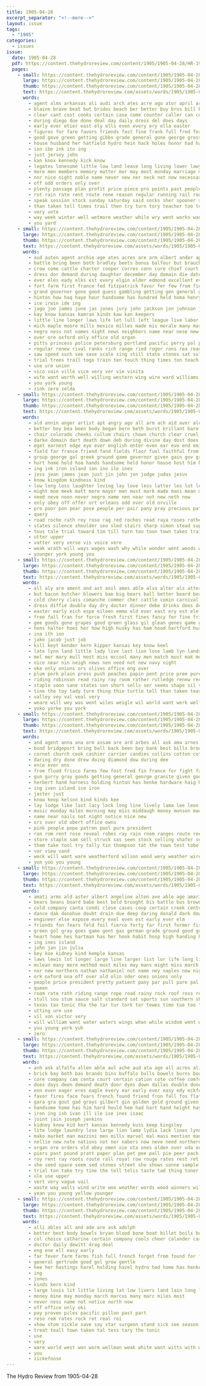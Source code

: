 ```yaml
---
title: 1905-04-28
excerpt_separator: "<!--more-->"
layout: issue
tags:
  - "1905"
categories:
  - issues
issue:
  date: 1905-04-28
  pdf: https://content.thehydroreview.com/content/1905/1905-04-28/HR-1905-04-28.pdf
  pages:
    - small: https://content.thehydroreview.com/content/1905/1905-04-28/small/HR-1905-04-28-01.jpg
      large: https://content.thehydroreview.com/content/1905/1905-04-28/large/HR-1905-04-28-01.jpg
      thumb: https://content.thehydroreview.com/content/1905/1905-04-28/thumbnails/HR-1905-04-28-01.jpg
      text: https://content.thehydroreview.com/assets/words/1905/1905-04-28/HR-1905-04-28-01.txt
      words:
        - agent alms arkansas ali audi arch ates acre ago ator april are all andis ald alter ata and
        - blaine brave beat but brides beach ber better buy bros bill baby book break bless buggy bel been board butter bank bennett bailey bear brother big bonds band bro business back
        - clear cant cost cooks certain case come counter caller can corner cover city caddo cat chere cease china chuck call county carmichael corns con
        - during diego due done deal day daily dress del does days
        - early ever etier east ely ells even every ery ella easter
        - figures for fare favors friends fast fine frank full fred ford from few fancy friday fresh first fall farrington far fellows
        - good gave green getting gibbs grade general gone george gress gan goods gather going
        - house husband her hatfield hydro hein hack holes honor had hand has hearing him health happy how heen
        - ion ibe ink ito ing
        - just jersey john
        - kan knox kennedy kick know
        - legates lonesome little low land lease long living lower lawyer last lov large like left life loop look line les lodge
        - more men members memory matter mor may most monday marriage must miss mover miles mcelfresh many man mat meal marguerite much mighty mary made
        - nor nice night noble name never new ner neck not now necessary
        - off odd orders only over
        - plenty passage plan profit price piece pro points past people painting pinder phi pay paper pass pense press peaches pearce proud pine per
        - rot rain rate rent route rene reason regular running rail room raft read ras road ready rey rem
        - speak session stock sunday saturday said socks sher spooner spring son sermon see sen star safe sell sain such sincere snyder sick state say shy smith shiel sale season store sie seller steck school sand street special sigh sells staple smiles saunders she
        - than taken tell times trail then try turn tory teacher too toher the them trust trost thing tee tal tickles trom tin town
        - very vote
        - way week winter well wetmore weather while wry went works want worthy wedding water ware will wife with wile weeks work was weatherford
        - you yard
    - small: https://content.thehydroreview.com/content/1905/1905-04-28/small/HR-1905-04-28-02.jpg
      large: https://content.thehydroreview.com/content/1905/1905-04-28/large/HR-1905-04-28-02.jpg
      thumb: https://content.thehydroreview.com/content/1905/1905-04-28/thumbnails/HR-1905-04-28-02.jpg
      text: https://content.thehydroreview.com/assets/words/1905/1905-04-28/HR-1905-04-28-02.txt
      words:
        - aud auten agent archie age ates acres are arm albert ander april army able accord alex arron ades ago abraham ani and all alvina alexander
        - battle bring been both bradley beets bonus balfour but brauch bar burg bas blood beaver begun bottoms brief blow below birch body back business boys budge best banks begin break boy brood brought box bering better brings board burn benedict bridge bay ballinger burleigh bank bills bill brita bush
        - crow come cattle charter cooper corres conn cure chief court county can certain creeks cold canadas cost christmas centers clark coff charles council cover creek cor chey case coup canada carpenter city company charters car coyle congress cen cation change coats chandler curtis corn close con character cat cable comes cease cell cos center church cortell
        - dress dor demand during daughter december day domain die date dear drought deep dunne does due door doing daily daring dent dill duke done deputy death danger drop
        - ever eles eady elks est every elgin elder edmond excellent eva east eloy edward
        - fort farm first france fed fitzpatrick favor fer few from field friends flood fire former found fine fear forty fleet far fore friend failing fought felt fred for fair fires frisco
        - grand governor gone good guess gambling getting gen general griffith ground grow given greer guthrie goen gain goods grass gal george
        - hinton how haq haye hour handsome has hundred held homa henry holding hand hope hyde hee had half holden hartford home house hils her hardy hold horace hay hail hills hydro hobart him honor
        - ice irwin ide ing
        - jago joe james june jas jones jury john jackson jon johnson judge just jake
        - kay know kansas kamran kinds kaw kan keepers
        - little line longer laws life let lull left league live labor lawton law look lord lodge like lad lincoln latter lite lose lands later lines last living london logan low lack likely lantry lewis
        - mich maple moore mills mexico milles made mis morale many master money more must mood mayor most marrs men may much mason mellette might moses moy madison medal mare mand mcfarlan miss miles mercy montgomery mar matter minister mill music man marie marriage moody
        - negro ness not names night news neighbors name near nese new naval now ned nor nurse
        - over ore oxford only office old organ
        - pitts princess police petersburg portland pacific perry pol public persons peel press prince plant peed polley point place porter president private phil part pleasant pink paul peace perfect pad pleasure people pald payne parades plumber penn plank power petter present pany per ping policy
        - regular renew rival ranks rich range ried roger rons rea ready river russian rees reno reach riding reason rush rand
        - saw speed such see save scale sing still state stones sat sult said stormy suson shirley south son soon school short sever settle schuyler stone states strike six sang seven stead snow stevens single seo stoneman seger shawnee stant spring study stage situ sale session street selling straits sugar seem streets strength steel strong southward sias statton swell suit say small santa story side schools sheriff summer speak seat sides sues stock song sian she sell season show
        - trial trees trail togo train ten touch thing times ton teach thom tucker thein trent thet then them too tex than try test terri tho trust tecumseh timber tention tailor the taken take town tomey tribe trip tory tell ture
        - use ure union
        - vico vain ville vice very ver vie vinita
        - wife want worth well willing western wing wire ward williams weeks wheeler wide wind will week winter window while way working work wolf write william was wee wil wood warning wagon war wish wonder with went wagoner
        - you york young
        - zink zero zelda
    - small: https://content.thehydroreview.com/content/1905/1905-04-28/small/HR-1905-04-28-03.jpg
      large: https://content.thehydroreview.com/content/1905/1905-04-28/large/HR-1905-04-28-03.jpg
      thumb: https://content.thehydroreview.com/content/1905/1905-04-28/thumbnails/HR-1905-04-28-03.jpg
      text: https://content.thehydroreview.com/assets/words/1905/1905-04-28/HR-1905-04-28-03.txt
      words:
        - ald annin anger artist apt angry ago all arm ach aid aver alexander aven able and are ani ana
        - better boy bea been body began bern beth burst brillant bare but block beat begun bless bai black brought bates balk barn back bis both bethany balt boswell bel bors bow bon banker basin bore bron bate
        - chair colorado cheeks cullom chairs chown church clear cruel come counts crown close can cleveland council chee cross colonel count cabin came companion character cool city cold courts company chinery chamber captain corr call course con couch christ chi cause court
        - darke domain dart death down deb during divine day dost does dae dread door dark dal doubt desire don dor done devereux dinner der dally dusty
        - eget earnest edge eye ever english enter even ear eve end emily ean ener
        - field far france friend fand fields floor fuel faithful from fair fons flash fore for face finger fallen fortune fire first full former failing famous folds ford faint felt found
        - group george gal greek ground game governor given gain gov grow generous general good guest gun gen goade glory
        - hurt home hold hoa hands handsome held honor house host him half high has her hast hart heh hum health head hope heart had halt hunting happy hoy hand horse harden heard how
        - ing ink iron island ion ino ile ines
        - jess jean james joan just jin john jon judge judas jesus
        - know kingdom kindness kind
        - low long loss laughter loving lay love less latter les lot lesson left lar lee last lim living large learn lord lige letter leader luke life laro little look light learned lie like lafitte litle lung lively
        - might moe meek matt more mayor men must mark made mani mean min man meals moree many means morton mea mate may moral master most mary mission males morning mention much mane matthew masters
        - need neve noon never negro name nen near not new neth now
        - only obey off offer ort orleans odd over old orville
        - pro poor pon pear pose people per pair pany pray precious pat present pet persons place power platt pain peter proud peace patra president phillips patient part pillows pach
        - query
        - road roche rath rey rose rag red roches read raya roses rather rival real riches reach rate room
        - states silence shoulder seo sled stairs sharp simon stead sup say sable ser stain service soon seek strange sac stranger summer still son said surprise straight school supper subject second sant senator share secret small sweep sacks save selle self senders set stock serr story speak shapira shall soul sale seem spanish sow see sincere stroud swayne sin stream saw severe strife sides seems short sui staring such slight swift surya salen she sell sons seen side session shows
        - tous tale trial toward tim till turn too toon town takes train tue teacher thee take tho teach thie the test tree toa tas taken tinkle taro times talk then thun them table thou tine thal ton temple try than tha tell
        - utter upper
        - vatter very verse vis voice vere
        - weak wrath will ways wages wash why while wonder went woods washington way wisdom wat worst weather wood wild world was wilson with work wide week wenn word want worm wish well wing words wait water
        - younger york young you
    - small: https://content.thehydroreview.com/content/1905/1905-04-28/small/HR-1905-04-28-04.jpg
      large: https://content.thehydroreview.com/content/1905/1905-04-28/large/HR-1905-04-28-04.jpg
      thumb: https://content.thehydroreview.com/content/1905/1905-04-28/thumbnails/HR-1905-04-28-04.jpg
      text: https://content.thehydroreview.com/assets/words/1905/1905-04-28/HR-1905-04-28-04.txt
      words:
        - all aly are ament and ast anil ames able alva alter als atter aud ask
        - but bacon butcher blowers bae big bears ball better beard beans bez burk boys bese bors branch back boring bee best board behal bend biba been betting book bill
        - cold cherry class comanche commer cher cattle comin carnival churches cot city county caddo con change corr china cach cane call
        - dress diffie double day dry doctor dinner debe drinks does deck
        - easter early eich espe eileen emma eld ever east ery est ele
        - free fall fran for force fresh first fines fancy fer fine friend few fare francis
        - gee goods gone grapes good green glass gil glean genes game gana getting given
        - hens halter hoes her how high husky has ham hood hartford hurry him hae hey home hake hustler hook had hydro hash
        - ina ith ion
        - jake jacob just job
        - kill keyt kender kern kipper kansas key know keel
        - late lynn land little lady live last lion lose lamb lyn lands large line law
        - mel mer mary mull most miss mccool many men match must mak more meats mut money man mone mail main
        - nice near nin neigh news nen need not new navy night
        - oke only onions ors olives office ong over
        - plum pork plain press push peaches papin pent price pree pure pears poe pleasant pee pan president patro pickles pay paper peed
        - riding robinson read rainy ray room rather rutledge renew rec rain russian res roosevelt race rate rot
        - staple soon sane states son short sells ser seems shape sil sunday stanley say salt she sho sweet sholder store sieg stock setting smith snapp seed sour still shows sito strawberry see
        - tine the toy tady ture thing thie turtle tell than taken teas try town tait ted them team towns tom track
        - valley vey val veal very
        - weare will wey was went wiles weigle wil world want werk well week wily with wife watch willis while
        - yoko yorke you york
    - small: https://content.thehydroreview.com/content/1905/1905-04-28/small/HR-1905-04-28-05.jpg
      large: https://content.thehydroreview.com/content/1905/1905-04-28/large/HR-1905-04-28-05.jpg
      thumb: https://content.thehydroreview.com/content/1905/1905-04-28/thumbnails/HR-1905-04-28-05.jpg
      text: https://content.thehydroreview.com/assets/words/1905/1905-04-28/HR-1905-04-28-05.txt
      words:
        - and agent anna ana arm assam are ard arbes all ask ama arnes
        - bond bridgeport bring ball back been boy bank best bills brought band bread bridge brand but bend baptist buy base business
        - cornet church cook cashier carrier candies collins cotton cot city candy cash can come card cush cutting combs case call
        - daring dry done drew doing diamond dow during dee
        - ence ever ens
        - from flood frisco farms few fost fred fin france for fight favor forget full fresh farm fay frank fine fellows fancy foreman
        - gun gurry gray goods getting general george granite given good grade gregg
        - herbert hand harness holding hinton has henke hardware haig had hydro horness harnes him her home horse
        - ing iven island ice iron
        - jaster just
        - know keep kelson kind kinds kee
        - lay lodge like last lacy lock long line lively lama lee leon
        - music monday miles morning may miss middaugh money monson made more marshall mar milks malling mckune marsh man mcvey mullen mail many
        - name near nails not night notice nice new
        - ors over old obert office owns
        - pink people pope patron pool pure president
        - ran rom rent rose reveal robes ray rain room ranges route ree red rise rock
        - store staple sam sell struck sas seen stock selling shafer sells save short stormy spalding south stoves seven sunday sank sale sho still seo stan stewart see snapp stance sack sake standard salt
        - them take tool try tally tin thompson tat the town test tobe
        - var view vand
        - weck will want ware weatherford wilson wood wery weather wire wey win well work week with was
        - yon yoo you young
    - small: https://content.thehydroreview.com/content/1905/1905-04-28/small/HR-1905-04-28-06.jpg
      large: https://content.thehydroreview.com/content/1905/1905-04-28/large/HR-1905-04-28-06.jpg
      thumb: https://content.thehydroreview.com/content/1905/1905-04-28/thumbnails/HR-1905-04-28-06.jpg
      text: https://content.thehydroreview.com/assets/words/1905/1905-04-28/HR-1905-04-28-06.txt
      words:
        - amati arms ald aster albert angeline alton ave able age amarillo ales ata all are ana american aul and ago april abe
        - bears beans board babe best bold brought bis battle bus brown bac been beak bottom bottle blood back but bells buy bok better bird bingen boll brush black breath began bond bas boys
        - cold company canta condi close cases coop certain creek centers cream county cant coast cough cotton cover cation care comes common coa con city character cash captain come can channels
        - dance dak donohue doubt drain due deep daring donald dark down dio dame done daily does desire derby dice days doc day door dono during doi
        - engineer else expose every exel even est early ever elm
        - friends fon fears feld foil fierce forty far first former fire fresh for fuls fight field felt fewer fast free fell favor fender fair from found felis fields fer
        - green gol gray goes game gent gas german grade ground good goose grape going given gen grand group glad
        - heart home hes hartman has her hook habit hosp high handing hole hay had herald harsh how har hundred hare hour hearty head heard hero him heads hen horse
        - ing ines island
        - john jan jin julia
        - key koe kidney kind kemple kansas
        - laws lewis lot longer large line larger list lor life long little loss latter last lose london los lower low
        - mclean many mere method must miles may mans might miss march men marlowe much most manner mercy mom miners more made mae money man mich mine mines
        - nor new northern nathan nathaniel not name ney naples now night never
        - ork oxford ona off over old olin oder ones onions only
        - people price president pretty patient pany par pull pare pal pitcher pacific poe pan per parish perryman profit proper persons part pass perkins parsley pat person pro
        - queen
        - room rate rath riding range rope road rainy rock roof ross reason reser rich rife run record rain read
        - stull sou stum sauce salt standard sat sports sun southern she stops show such stubbert son starch supper sake sey safe stiff saturday still soon south shaft sons simmer single sapp spring sea smooth signal side shine star saw summer school say stove strong selling sams sleep sines short small stage story save stock service special
        - texas tax tonic tha the tar tur tork tor tewes timo tue too then tak trom turn trey till tobacco tho take times tuber tenn tse tender taken thick tell thi train them than taste talk
        - utting ure use
        - vil von victor very
        - will william want water waters wings whan while wisdom went warm with week wells way wide warren weather white wilt ways weeks was walks weak worm well wife write weekly washington
        - you young york yuh
        - zero
    - small: https://content.thehydroreview.com/content/1905/1905-04-28/small/HR-1905-04-28-07.jpg
      large: https://content.thehydroreview.com/content/1905/1905-04-28/large/HR-1905-04-28-07.jpg
      thumb: https://content.thehydroreview.com/content/1905/1905-04-28/thumbnails/HR-1905-04-28-07.jpg
      text: https://content.thehydroreview.com/assets/words/1905/1905-04-28/HR-1905-04-28-07.txt
      words:
        - anh ask alfalfa allen able aul ache aud ata age all acres ali ard ain american are admire ana and artist aro ago alfred
        - brick bay both bas brands bins buffalo bulls bowels burns boul boon bacon buy bring bound bill blue breed bur bottle bogus bot but beggs below baring blood break benvenuto band black brand brought back bathe better bolls bend best body bottles bile breeding been beas
        - core company cam centa court certain cation cote coffee comfort coes cal class city cordon cotton cross canon canada close crue champion chem cea change come chance cellini cure clay can clear cay corn constant care cost cold crawford con
        - does days deen demand death door dyes down dallas double done day dry deal drew doctor drees doe dust deep doubt during
        - eon even eager eres eagle every ear early ever easy edy eckford end english excellent england exe eye else
        - favor fires face fears french found friend fron fall fos flatter free finger factor first figures farm full fish for friends fails fast famous fina fortes fail fer farmer from fea
        - gara gra gout gad grays gilbert gin golden gold ground given good gor general gravel gance greece goods
        - handsome home has him hard hould hem had hart hand height hay how hot happy hen head heal handle house howe health holmes hing hea hung hall hare her haar hour
        - iron ing ish ivan ill ile ise ines isaac
        - joint jain joseph jenkins
        - kidney know kid kort kansas kennedy kuss keep kingsley
        - lite lodge laundry lose large lion lame lydia lack lines lynn lente leney lust lacks life learned lelia law lot little lane loose lies lands let learn look less lead long london like line loges lightning love larimore left lyla lows
        - mako market man mazzini men mills marvel mal mass mention mans munger monty mire mir manner mission money med music must merit mals may more matter meine made miss might mccauley most much min mature many
        - nellie new note nations not ner nabers now neve need northern neat night never name
        - organ ore orders old obey omen oie ota ones olden over oda only offer oar olmsted
        - piers past pound pratt paper plan pet pee pall pie peer pack piere pils place pay pleasant plows price public part people papi plant pain pinkham pierce pure pak putnam perfect pinch potas piece powders pasa present par perish
        - roy rent ray roots route rall royal row rouge rates rest ret ree rot rem rate remedies rag renga race roller rains rea rat regular rom rod rather raw
        - she seed space seem sed stones street sho shows sonne sample such soon stick sale sil simple soy springs sia smith stalls sues sleep slicker sake short starch swe see seen simmons square sal soap secret sinner stands stable show small shove strength special spice sea stock strain severe seems stone sch set stay sell stables sion state say said sue spring sire string south sweet six save sult
        - trial ton take try tine the tell telis taste tad thing toner texas towns tee tong thad thet them tan tecumseh tat tenn tower than too trinity tue times tose tures tho tew tor tonic then totter toe toledo tun thy ten thich treat tom table
        - ule use upper
        - vert very vague vail
        - waste way walls wind write woo weather words wood winners will winship west worn world wooden worms worthy wit washington western win was with wheat work well writer wells while wee worlds water woolson whistle want wien worst wait wide
        - yean you young yellow younger
    - small: https://content.thehydroreview.com/content/1905/1905-04-28/small/HR-1905-04-28-08.jpg
      large: https://content.thehydroreview.com/content/1905/1905-04-28/large/HR-1905-04-28-08.jpg
      thumb: https://content.thehydroreview.com/content/1905/1905-04-28/thumbnails/HR-1905-04-28-08.jpg
      text: https://content.thehydroreview.com/assets/words/1905/1905-04-28/HR-1905-04-28-08.txt
      words:
        - alli ables all and ade are ask adolph
        - better best body bowels bryan blood bone boat billet boils borrow burns breath beat bottles belle but both bottle ballard been
        - col choice catharine certain company cools cheer calander carls came colt child city cure can cough cream
        - doctor daily dewitt drag deal
        - eng ene ell easy early
        - far fever farm farms fish full french forget from found for fortune favorite free frank friday fred fenner friend fame famous
        - general gertrude good gol grow gentle
        - hee her hastings harel holding hazel hydro had home has henke
        - ing
        - jones
        - kinds kern kind
        - large louis lit little living lat low livers land lain long lot lewe late
        - money mine may monday march marcus many marc miles most
        - never ness name not notice north now
        - off office only oki
        - pay proven piles pacific pillon past part
        - reso rem rates rock rot real roi
        - show stom sickle save say star surgeon stand sick see season spell strong sour sale store standard
        - treat teall town taken tal tess tary the tonic
        - use
        - very
        - ware world west won worm wellman weak white want witts with write will wach work was wife weight
        - you
        - zickefoose
---
```


The Hydro Review from 1905-04-28

<!--more-->


